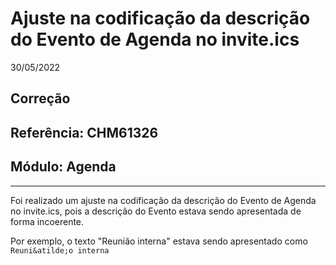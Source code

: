 # Ajuste na codificação da descrição do Evento de Agenda no invite.ics
30/05/2022
## Correção
## Referência: CHM61326
## Módulo: Agenda
***

Foi realizado um ajuste na codificação da descrição do Evento de Agenda no invite.ics, pois a descrição do Evento estava sendo apresentada de forma incoerente.

Por exemplo, o texto "Reunião interna" estava sendo apresentado como `Reuni&atilde;o interna`